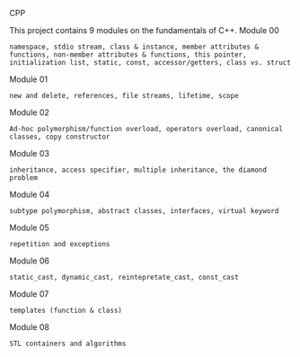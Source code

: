 CPP

This project contains 9 modules on the fundamentals of C++.
Module 00

    namespace, stdio stream, class & instance, member attributes & functions, non-member attributes & functions, this pointer, initialization list, static, const, accessor/getters, class vs. struct

Module 01

    new and delete, references, file streams, lifetime, scope

Module 02

    Ad-hoc polymorphism/function overload, operators overload, canonical classes, copy constructor

Module 03

    inheritance, access specifier, multiple inheritance, the diamond problem

Module 04

    subtype polymorphism, abstract classes, interfaces, virtual keyword

Module 05

    repetition and exceptions

Module 06

    static_cast, dynamic_cast, reintepretate_cast, const_cast

Module 07

    templates (function & class)

Module 08

    STL containers and algorithms
